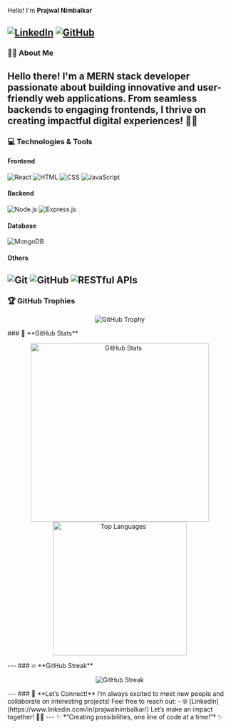 
 Hello! I'm **Prajwal Nimbalkar**

[![LinkedIn](https://img.shields.io/badge/LinkedIn-Connect-blue?style=flat-square&logo=linkedin&logoColor=white&link=https://www.linkedin.com/in/prajwalnimbalkar/)](https://www.linkedin.com/in/prajwalnimbalkar/)
[![GitHub](https://img.shields.io/badge/GitHub-Follow-lightgrey?style=flat-square&logo=github&logoColor=white&link=https://github.com/prajwaln07/)](https://github.com/prajwaln07/)
---
### 👩‍💻 About Me
Hello there! I'm a **MERN stack developer** passionate about building **innovative** and **user-friendly** web applications. From seamless backends to engaging frontends, I thrive on creating impactful digital experiences! 🌟✨ 
---
### 💻 **Technologies & Tools**
#### **Frontend**
![React](https://img.shields.io/badge/-React-blueviolet?style=flat-square&logo=react)
![HTML](https://img.shields.io/badge/-HTML-E34F26?style=flat-square&logo=html5&logoColor=white)
![CSS](https://img.shields.io/badge/-CSS-1572B6?style=flat-square&logo=css3&logoColor=white)
![JavaScript](https://img.shields.io/badge/-JavaScript-F7DF1E?style=flat-square&logo=javascript&logoColor=black)
#### **Backend**
![Node.js](https://img.shields.io/badge/-Node.js-339933?style=flat-square&logo=node.js&logoColor=white)
![Express.js](https://img.shields.io/badge/-Express.js-404D59?style=flat-square)
#### **Database**
![MongoDB](https://img.shields.io/badge/-MongoDB-47A248?style=flat-square&logo=mongodb&logoColor=white)
#### **Others**
![Git](https://img.shields.io/badge/-Git-F05032?style=flat-square&logo=git&logoColor=white)
![GitHub](https://img.shields.io/badge/-GitHub-181717?style=flat-square&logo=github&logoColor=white)
![RESTful APIs](https://img.shields.io/badge/-REST%20APIs-ff69b4?style=flat-square&logo=api&logoColor=white)
---
### 🏆 **GitHub Trophies**
<p align="center">
  <img src="https://github-profile-trophy.vercel.app/?username=prajwaln07&theme=radical&no-frame=true&margin-w=15" alt="GitHub Trophy"/>
</p>
<!-- ---
### 🌟 **Open Source Contributions**
[![An image of @prajwaln07's Holopin badges, which is a link to view their full Holopin profile](https://holopin.me/prajwaln07)](https://holopin.io/@prajwaln07)
--- -->
### 🌟 **GitHub Stats**
<p align="center">
  <img src="https://github-readme-stats.vercel.app/api?username=prajwaln07&show_icons=true&theme=radical" alt="GitHub Stats" width="400"/>
  <img src="https://github-readme-stats.vercel.app/api/top-langs/?username=prajwaln07&layout=compact&theme=radical" alt="Top Languages" width="300"/>
</p>
---
### 🔥 **GitHub Streak**
<p align="center">
  <img src="https://github-readme-streak-stats.herokuapp.com/?user=prajwaln07&theme=radical" alt="GitHub Streak"/>
</p>
---
### 🌈 **Let’s Connect!**
I’m always excited to meet new people and collaborate on interesting projects! Feel free to reach out:
- 🌐 [LinkedIn](https://www.linkedin.com/in/prajwalnimbalkar/)
Let’s make an impact together! 💖✨
---
✨ *“Creating possibilities, one line of code at a time!”* ✨
